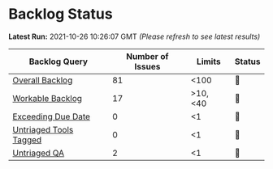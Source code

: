 # Backlog Status

**Latest Run:** 2021-10-26 10:26:07 GMT
*(Please refresh to see latest results)*

Backlog Query | Number of Issues | Limits | Status
--- | --- | --- | ---
| [Overall Backlog](https://progress.opensuse.org/issues?query_id=230) | 81 | <100 | &#x1F49A;
| [Workable Backlog](https://progress.opensuse.org/issues?query_id=478) | 17 | >10, <40 | &#x1F49A;
| [Exceeding Due Date](https://progress.opensuse.org/issues?query_id=514) | 0 | <1 | &#x1F49A;
| [Untriaged Tools Tagged](https://progress.opensuse.org/issues?query_id=481) | 0 | <1 | &#x1F49A;
| [Untriaged QA](https://progress.opensuse.org/projects/qa/issues?query_id=576) | 2 | <1 | &#x1F534;

